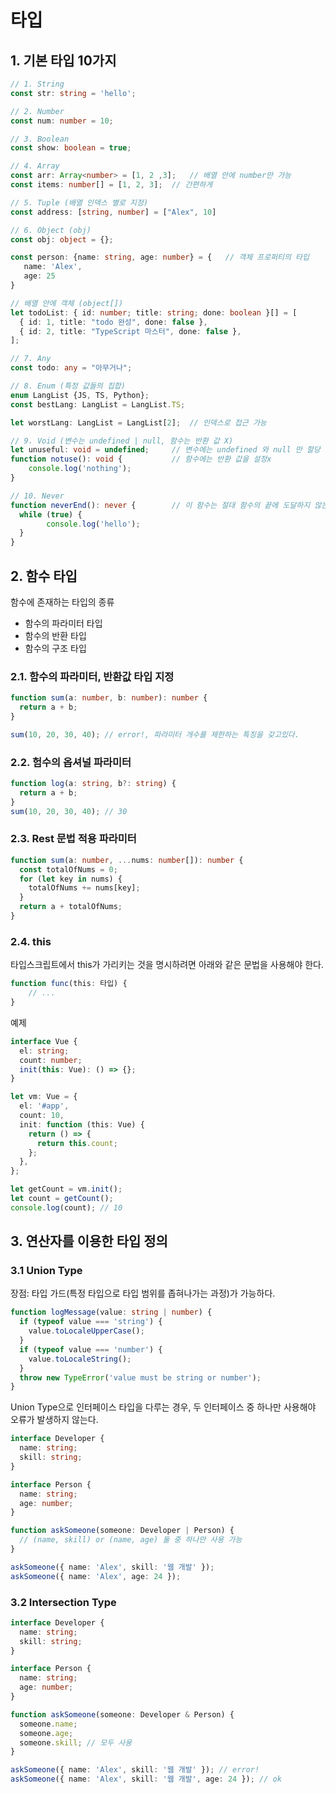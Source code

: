 # 타입

## 1. 기본 타입 10가지

```typescript
// 1. String
const str: string = 'hello';

// 2. Number
const num: number = 10;

// 3. Boolean
const show: boolean = true;

// 4. Array
const arr: Array<number> = [1, 2 ,3];	// 배열 안에 number만 가능
const items: number[] = [1, 2, 3];	// 간편하게

// 5. Tuple (배열 인덱스 별로 지정)
const address: [string, number] = ["Alex", 10]

// 6. Object (obj)
const obj: object = {};

const person: {name: string, age: number} = {	// 객체 프로퍼티의 타입
   name: 'Alex',
   age: 25
}

// 배열 안에 객체 (object[])
let todoList: { id: number; title: string; done: boolean }[] = [
  { id: 1, title: "todo 완성", done: false },
  { id: 2, title: "TypeScript 마스터", done: false },
];

// 7. Any
const todo: any = "아무거나";

// 8. Enum (특정 값들의 집합)
enum LangList {JS, TS, Python};
const bestLang: LangList = LangList.TS;

let worstLang: LangList = LangList[2];	// 인덱스로 접근 가능

// 9. Void (변수는 undefined | null, 함수는 반환 값 X)
let unuseful: void = undefined;  	// 변수에는 undefined 와 null 만 할당 가능
function notuse(): void {			// 함수에는 반환 값을 설정x
    console.log('nothing');
}

// 10. Never
function neverEnd(): never {		// 이 함수는 절대 함수의 끝에 도달하지 않는다는 의미
  while (true) {
		console.log('hello');
  }
}
```



## 2. 함수 타입

함수에 존재하는 타입의 종류

- 함수의 파라미터 타입
- 함수의 반환 타입
- 함수의 구조 타입



### 2.1. 함수의 파라미터, 반환값 타입 지정

```typescript
function sum(a: number, b: number): number {
  return a + b;
}

sum(10, 20, 30, 40); // error!, 파라미터 개수를 제한하는 특징을 갖고있다.
```



### 2.2. 험수의 옵셔널 파라미터

```typescript
function log(a: string, b?: string) {
  return a + b;
}
sum(10, 20, 30, 40); // 30
```



### 2.3. Rest 문법 적용 파라미터

```typescript
function sum(a: number, ...nums: number[]): number {
  const totalOfNums = 0;
  for (let key in nums) {
    totalOfNums += nums[key];
  }
  return a + totalOfNums;
}
```



### 2.4. this

타입스크립트에서 this가 가리키는 것을 명시하려면 아래와 같은 문법을 사용해야 한다.

```typescript
function func(this: 타입) {
	// ...
}
```



예제

```typescript
interface Vue {
  el: string;
  count: number;
  init(this: Vue): () => {};
}

let vm: Vue = {
  el: '#app',
  count: 10,
  init: function (this: Vue) {
    return () => {
      return this.count;
    };
  },
};

let getCount = vm.init();
let count = getCount();
console.log(count); // 10
```



## 3. 연산자를 이용한 타입 정의

### 3.1 Union Type

장점: 타입 가드(특정 타입으로 타입 범위를 좁혀나가는 과정)가 가능하다.

```typescript
function logMessage(value: string | number) {
  if (typeof value === 'string') {
    value.toLocaleUpperCase();
  }
  if (typeof value === 'number') {
    value.toLocaleString();
  }
  throw new TypeError('value must be string or number');
}
```



Union Type으로 인터페이스 타입을 다루는 경우, 두 인터페이스 중 하나만 사용해야 오류가 발생하지 않는다.

```typescript
interface Developer {
  name: string;
  skill: string;
}

interface Person {
  name: string;
  age: number;
}

function askSomeone(someone: Developer | Person) {
  // (name, skill) or (name, age) 둘 중 하나만 사용 가능
}

askSomeone({ name: 'Alex', skill: '웹 개발' });
askSomeone({ name: 'Alex', age: 24 });
```



### 3.2 Intersection Type

```typescript
interface Developer {
  name: string;
  skill: string;
}

interface Person {
  name: string;
  age: number;
}

function askSomeone(someone: Developer & Person) {
  someone.name;
  someone.age;
  someone.skill; // 모두 사용
}

askSomeone({ name: 'Alex', skill: '웹 개발' }); // error!
askSomeone({ name: 'Alex', skill: '웹 개발', age: 24 }); // ok
```
